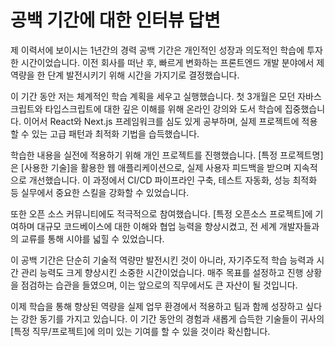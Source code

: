 # 공백 기간에 대한 인터뷰 답변

제 이력서에 보이시는 1년간의 경력 공백 기간은 개인적인 성장과 의도적인 학습에 투자한 시간이었습니다. 이전 회사를 떠난 후, 빠르게 변화하는 프론트엔드 개발 분야에서 제 역량을 한 단계 발전시키기 위해 시간을 가지기로 결정했습니다.

이 기간 동안 저는 체계적인 학습 계획을 세우고 실행했습니다. 첫 3개월은 모던 자바스크립트와 타입스크립트에 대한 깊은 이해를 위해 온라인 강의와 도서 학습에 집중했습니다. 이어서 React와 Next.js 프레임워크를 심도 있게 공부하며, 실제 프로젝트에 적용할 수 있는 고급 패턴과 최적화 기법을 습득했습니다.

학습한 내용을 실전에 적용하기 위해 개인 프로젝트를 진행했습니다. [특정 프로젝트명]은 [사용한 기술]을 활용한 웹 애플리케이션으로, 실제 사용자 피드백을 받으며 지속적으로 개선했습니다. 이 과정에서 CI/CD 파이프라인 구축, 테스트 자동화, 성능 최적화 등 실무에서 중요한 스킬을 강화할 수 있었습니다.

또한 오픈 소스 커뮤니티에도 적극적으로 참여했습니다. [특정 오픈소스 프로젝트]에 기여하며 대규모 코드베이스에 대한 이해와 협업 능력을 향상시켰고, 전 세계 개발자들과의 교류를 통해 시야를 넓힐 수 있었습니다.

이 공백 기간은 단순히 기술적 역량만 발전시킨 것이 아니라, 자기주도적 학습 능력과 시간 관리 능력도 크게 향상시킨 소중한 시간이었습니다. 매주 목표를 설정하고 진행 상황을 점검하는 습관을 들였으며, 이는 앞으로의 직무에서도 큰 자산이 될 것입니다.

이제 학습을 통해 향상된 역량을 실제 업무 환경에서 적용하고 팀과 함께 성장하고 싶다는 강한 동기를 가지고 있습니다. 이 기간 동안의 경험과 새롭게 습득한 기술들이 귀사의 [특정 직무/프로젝트]에 의미 있는 기여를 할 수 있을 것이라 확신합니다.